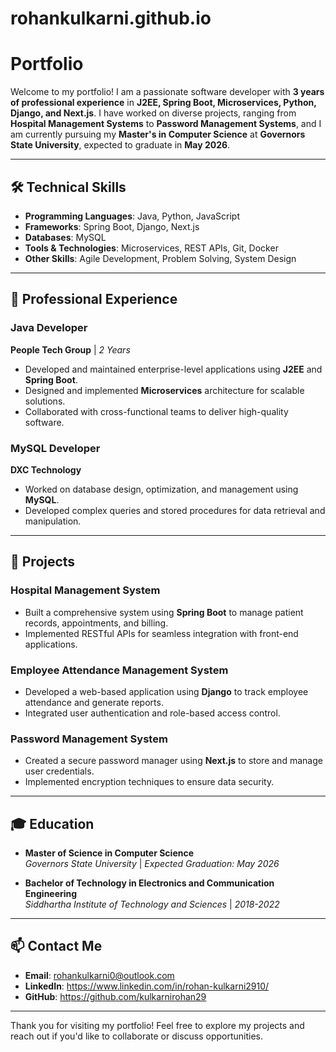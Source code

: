 # rohankulkarni.github.io

# Portfolio

Welcome to my portfolio! I am a passionate software developer with **3 years of professional experience** in **J2EE, Spring Boot, Microservices, Python, Django, and Next.js**. I have worked on diverse projects, ranging from **Hospital Management Systems** to **Password Management Systems**, and I am currently pursuing my **Master's in Computer Science** at **Governors State University**, expected to graduate in **May 2026**.

---

## 🛠️ Technical Skills

- **Programming Languages**: Java, Python, JavaScript
- **Frameworks**: Spring Boot, Django, Next.js
- **Databases**: MySQL
- **Tools & Technologies**: Microservices, REST APIs, Git, Docker
- **Other Skills**: Agile Development, Problem Solving, System Design

---

## 💼 Professional Experience

### **Java Developer**  
**People Tech Group** | *2 Years*  
- Developed and maintained enterprise-level applications using **J2EE** and **Spring Boot**.
- Designed and implemented **Microservices** architecture for scalable solutions.
- Collaborated with cross-functional teams to deliver high-quality software.

### **MySQL Developer**  
**DXC Technology**  
- Worked on database design, optimization, and management using **MySQL**.
- Developed complex queries and stored procedures for data retrieval and manipulation.

---

## 🚀 Projects

### **Hospital Management System**  
- Built a comprehensive system using **Spring Boot** to manage patient records, appointments, and billing.
- Implemented RESTful APIs for seamless integration with front-end applications.

### **Employee Attendance Management System**  
- Developed a web-based application using **Django** to track employee attendance and generate reports.
- Integrated user authentication and role-based access control.

### **Password Management System**  
- Created a secure password manager using **Next.js** to store and manage user credentials.
- Implemented encryption techniques to ensure data security.

---

## 🎓 Education

- **Master of Science in Computer Science**  
  *Governors State University* | *Expected Graduation: May 2026*

- **Bachelor of Technology in Electronics and Communication Engineering**  
  *Siddhartha Institute of Technology and Sciences* | *2018-2022*

---

## 📫 Contact Me

- **Email**: rohankulkarni0@outlook.com  
- **LinkedIn**: https://www.linkedin.com/in/rohan-kulkarni2910/  
- **GitHub**: https://github.com/kulkarnirohan29 

---

Thank you for visiting my portfolio! Feel free to explore my projects and reach out if you'd like to collaborate or discuss opportunities.
